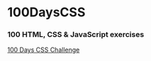 # 100DaysCSS

### 100 HTML, CSS &amp; JavaScript exercises

[100 Days CSS Challenge](https://100dayscss.com/)
